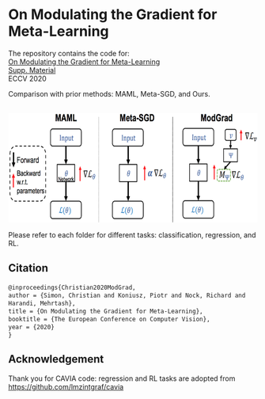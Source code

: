 # On Modulating the Gradient for Meta-Learning

The repository contains the code for:
<br/>
[On Modulating the Gradient for Meta-Learning](http://www.ecva.net/papers/eccv_2020/papers_ECCV/papers/123530545.pdf)
<br/>
[Supp. Material](https://www.ecva.net/papers/eccv_2020/papers_ECCV/papers/123530545-supp.pdf)
<br/>
ECCV 2020

Comparison with prior methods: MAML, Meta-SGD, and Ours.

<br/>
<img src="https://github.com/chrysts/generative_preconditioner/blob/master/comparison_method.png?raw=true"  height="220px" width="700px"  />




Please refer to each folder for different tasks: classification, regression, and RL.


## Citation

```` 
@inproceedings{Christian2020ModGrad,
author = {Simon, Christian and Koniusz, Piotr and Nock, Richard and Harandi, Mehrtash},
title = {On Modulating the Gradient for Meta-Learning},
booktitle = {The European Conference on Computer Vision},
year = {2020}
}
````


## Acknowledgement
Thank you for CAVIA code: 
regression and RL tasks are adopted from https://github.com/lmzintgraf/cavia

